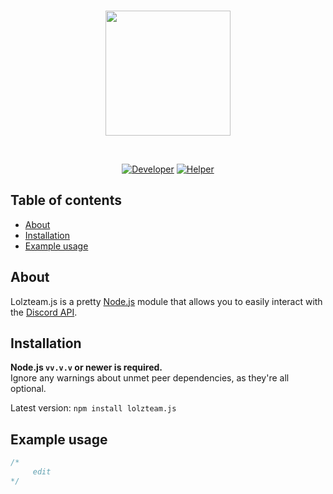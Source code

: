 <div align="center">
  <br />
  <p>
    <a href="https://lolz.guru"><img src="https://i.imgur.com/Qtgo1Ll.png" width="200" /> </a>
  </p>
  <br />
  <p>
    <a href="https://lolz.guru/nieopierzony/"><img src="https://raster.shields.io/badge/Author-nieopierzony-red.svg" alt="Developer" /></a>
    <a href="https://lolz.guru/traviq/"><img src="https://raster.shields.io/badge/Helper-trvq-blue.svg" alt="Helper" /></a>
 </p>
  
  
  
</div>

## Table of contents

- [About](#about)
- [Installation](#installation)
- [Example usage](#example-usage)

## About

Lolzteam.js is a pretty [Node.js](https://nodejs.org) module that allows you to easily interact with the
[Discord API](https://lolz.guru/account/api).

## Installation

**Node.js `vv.v.v` or newer is required.**  
Ignore any warnings about unmet peer dependencies, as they're all optional.

Latest version: `npm install lolzteam.js`  

## Example usage

```js
/*
     edit
*/
```


